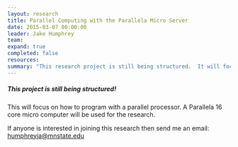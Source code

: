 ```yaml
---
layout: research
title: Parallel Computing with the Parallela Micro Server
date: 2015-03-07 00:00:00
leader: Jake Humphrey
team: 
expand: true
completed: false
resources:
summary: "This research project is still being structured.  It will focus on programming with a parallel processor micro computer called the Parallela."
---
```


<h5>This project is still being structured!</h5>
This will focus on how to program with a parallel processor.  A Parallela 16 core micro computer will be used for the research.


If anyone is interested in joining this research then send me an email: <a href="mailto:humphreyja@mnstate.edu">humphreyja@mnstate.edu</a>
